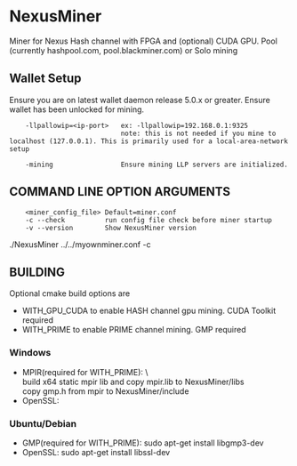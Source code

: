 # NexusMiner

Miner for Nexus Hash channel with FPGA and (optional) CUDA GPU. Pool (currently hashpool.com, pool.blackminer.com) or Solo mining


## Wallet Setup

Ensure you are on latest wallet daemon release 5.0.x or greater. Ensure wallet has been unlocked for mining.

```
    -llpallowip=<ip-port>   ex: -llpallowip=192.168.0.1:9325 
                            note: this is not needed if you mine to localhost (127.0.0.1). This is primarily used for a local-area-network setup

    -mining                 Ensure mining LLP servers are initialized.
```



## COMMAND LINE OPTION ARGUMENTS

```
    <miner_config_file> Default=miner.conf
    -c --check          run config file check before miner startup
    -v --version        Show NexusMiner version
```

  ./NexusMiner ../../myownminer.conf -c

## BUILDING

Optional cmake build options are
* WITH_GPU_CUDA       to enable HASH channel gpu mining. CUDA Toolkit required
* WITH_PRIME          to enable PRIME channel mining. GMP required

### Windows

* MPIR(required for WITH_PRIME):  \   
    build x64 static mpir lib and copy mpir.lib to NexusMiner/libs  \
    copy gmp.h from mpir to NexusMiner/include
* OpenSSL: 

### Ubuntu/Debian

* GMP(required for WITH_PRIME):     sudo apt-get install libgmp3-dev
* OpenSSL:                          sudo apt-get install libssl-dev

